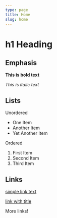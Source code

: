 ```yaml
---
type: page
title: Home
slug: home
---
```


# h1 Heading

## Emphasis

**This is bold text**

*This is italic text*

## Lists

Unordered

* One Item
* Another Item
* Yet Another Item

Ordered

1. First Item
2. Second Item
3. Third Item

## Links

[simple link text](http://google.com)

[link with title](http://google.com "title text!")

More links!
